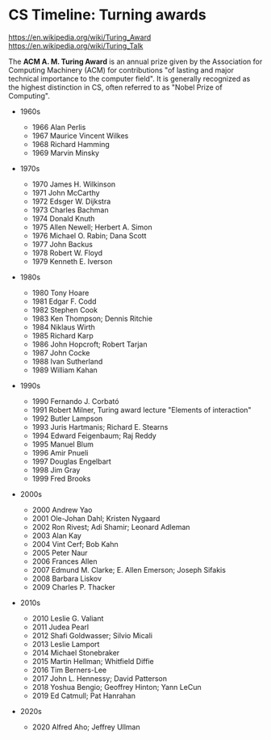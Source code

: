 # CS Timeline: Turning awards

https://en.wikipedia.org/wiki/Turing_Award
https://en.wikipedia.org/wiki/Turing_Talk

The **ACM A. M. Turing Award** is an annual prize given by the Association for Computing Machinery (ACM) for contributions "of lasting and major technical importance to the computer field". It is generally recognized as the highest distinction in CS, often referred to as "Nobel Prize of Computing".


* 1960s
  - 1966 Alan Perlis
  - 1967 Maurice Vincent Wilkes
  - 1968 Richard Hamming
  - 1969 Marvin Minsky

* 1970s
  - 1970 James H. Wilkinson
  - 1971 John McCarthy
  - 1972 Edsger W. Dijkstra
  - 1973 Charles Bachman
  - 1974 Donald Knuth
  - 1975 Allen Newell; Herbert A. Simon
  - 1976 Michael O. Rabin; Dana Scott
  - 1977 John Backus
  - 1978 Robert W. Floyd
  - 1979 Kenneth E. Iverson

* 1980s
  - 1980 Tony Hoare
  - 1981 Edgar F. Codd
  - 1982 Stephen Cook
  - 1983 Ken Thompson; Dennis Ritchie
  - 1984 Niklaus Wirth
  - 1985 Richard Karp
  - 1986 John Hopcroft; Robert Tarjan
  - 1987 John Cocke
  - 1988 Ivan Sutherland
  - 1989 William Kahan

* 1990s
  - 1990 Fernando J. Corbató
  - 1991 Robert Milner, Turing award lecture "Elements of interaction" 
  - 1992 Butler Lampson
  - 1993 Juris Hartmanis; Richard E. Stearns
  - 1994 Edward Feigenbaum; Raj Reddy
  - 1995 Manuel Blum
  - 1996 Amir Pnueli
  - 1997 Douglas Engelbart
  - 1998 Jim Gray
  - 1999 Fred Brooks

* 2000s
  - 2000 Andrew Yao
  - 2001 Ole-Johan Dahl; Kristen Nygaard
  - 2002 Ron Rivest; Adi Shamir; Leonard Adleman
  - 2003 Alan Kay
  - 2004 Vint Cerf; Bob Kahn
  - 2005 Peter Naur
  - 2006 Frances Allen
  - 2007 Edmund M. Clarke; E. Allen Emerson; Joseph Sifakis
  - 2008 Barbara Liskov
  - 2009 Charles P. Thacker

* 2010s
  - 2010 Leslie G. Valiant
  - 2011 Judea Pearl
  - 2012 Shafi Goldwasser; Silvio Micali
  - 2013 Leslie Lamport
  - 2014 Michael Stonebraker
  - 2015 Martin Hellman; Whitfield Diffie
  - 2016 Tim Berners-Lee
  - 2017 John L. Hennessy; David Patterson
  - 2018 Yoshua Bengio; Geoffrey Hinton; Yann LeCun
  - 2019 Ed Catmull; Pat Hanrahan

* 2020s
  - 2020 Alfred Aho; Jeffrey Ullman
